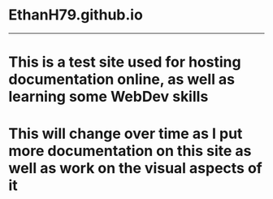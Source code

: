 # EthanH79.github.io
---------------------------------------------------------------------------------------------------
# This is a test site used for hosting documentation online, as well as learning some WebDev skills
# This will change over time as I put more documentation on this site as well as work on the visual aspects of it
